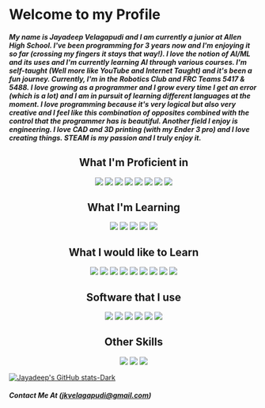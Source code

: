 <h1> Welcome to my Profile </h1>

<h5> My name is Jayadeep Velagapudi and I am currently a junior at Allen High School. I've been programming for 3 years now and I'm enjoying it so far (crossing my fingers it stays that way!). I love the notion of AI/ML and its uses and I'm currently learning AI through various courses. I'm self-taught (Well more like YouTube and Internet Taught) and it's been a fun journey. Currently, I'm in the Robotics Club and FRC Teams 5417 & 5488. I love growing as a programmer and I grow every time I get an error (which is a lot) and I am in pursuit of learning different languages at the moment. I love programming because it's very logical but also very creative and I feel like this combination of opposites combined with the control that the programmer has is beautiful. Another field I enjoy is engineering. I love CAD and 3D printing (with my Ender 3 pro) and I love creating things. STEAM is my passion and I truly enjoy it. </h5>

<h2 align="center"> What I'm Proficient in </h2>

<p align="center">
  <img src="https://img.shields.io/badge/Python-3776AB?style=for-the-badge&logo=python&logoColor=yellow" style=margin=6px />
  <img src="https://img.shields.io/badge/JavaScript-F7DF1E?style=for-the-badge&logo=javascript&logoColor=black" style=margin=6px />
  <img src="https://img.shields.io/badge/HTML5-E34F26?style=for-the-badge&logo=html5&logoColor=white" style=margin=6px />
  <img src="https://img.shields.io/badge/CSS3-1572B6?style=for-the-badge&logo=css3&logoColor=white" style=margin=6px />
  <img src="https://img.shields.io/badge/React_Native-20232A?style=for-the-badge&logo=react&logoColor=61DAFB" style=margin=6px />
  <img src="https://img.shields.io/badge/Node.js-43853D?style=for-the-badge&logo=node.js&logoColor=white" style=margin=6px />
  <img src="https://img.shields.io/badge/React-20232A?style=for-the-badge&logo=react&logoColor=61DAFB" style=margin=6px />
  <img src="https://img.shields.io/badge/Markdown-000000?style=for-the-badge&logo=markdown&logoColor=white" style=margin=6px />
</p>


<h2 align="center"> What I'm Learning </h2>

<p align="center">
  <img src="https://img.shields.io/badge/Rust-000000?style=for-the-badge&logo=rust&logoColor=white" style=margin=6px />
  <img src="https://img.shields.io/badge/Java-ED8B00?style=for-the-badge&logo=openjdk&logoColor=white" style=margin=6px />
  <img src="https://img.shields.io/badge/Shell_Script-121011?style=for-the-badge&logo=gnu-bash&logoColor=white" style=margin=6px />
  <img src="https://img.shields.io/badge/TensorFlow-FF6F00?style=for-the-badge&logo=tensorflow&logoColor=white" style=margin=6px />
  <img src="https://img.shields.io/badge/blender-%23F5792A.svg?style=for-the-badge&logo=blender&logoColor=white" style=margin=6px />
</p>

<h2 align="center"> What I would like to Learn </h2>

<p align="center">
  <img src="https://img.shields.io/badge/Ruby-CC342D?style=for-the-badge&logo=ruby&logoColor=white" style=margin=6px />
  <img src="https://img.shields.io/badge/Vue.js-35495E?style=for-the-badge&logo=vue.js&logoColor=4FC08D" style=margin=6px />
  <img src="https://img.shields.io/badge/AngularJS-E23237?style=for-the-badge&logo=angularjs&logoColor=white" style=margin=6px />
  <img src="https://img.shields.io/badge/Bootstrap-563D7C?style=for-the-badge&logo=bootstrap&logoColor=white" style=margin=6px />
  <img src="https://img.shields.io/badge/Angular-DD0031?style=for-the-badge&logo=angular&logoColor=white" style=margin=6px />
  <img src="https://img.shields.io/badge/Vue.js-35495E?style=for-the-badge&logo=vue.js&logoColor=4FC08D" style=margin=6px />
  <img src="https://img.shields.io/badge/C%2B%2B-00599C?style=for-the-badge&logo=c%2B%2B&logoColor=white" style=margin=6px />
  <img src="https://img.shields.io/badge/C%23-239120?style=for-the-badge&logo=c-sharp&logoColor=white" style=margin=6px />
  <img src="https://img.shields.io/badge/PHP-777BB4?style=for-the-badge&logo=php&logoColor=white" style=margin=6px />
</p>

<h2 align="center"> Software that I use </h2>
  
<p align="center">
  <img src="https://img.shields.io/badge/Visual_Studio_Code-0078D4?style=for-the-badge&logo=visual%20studio%20code&logoColor=white" style=margin=6px />
  <img src="https://img.shields.io/badge/Colab-F9AB00?style=for-the-badge&logo=googlecolab&color=525252" style=margin=6px />
  <img src="https://img.shields.io/badge/Android_Studio-3DDC84?style=for-the-badge&logo=android-studio&logoColor=white" />
  <img src="https://img.shields.io/badge/Gitpod-000000?style=for-the-badge&logo=gitpod&logoColor=#FFAE33" />
  <img src="https://img.shields.io/badge/windows%20terminal-4D4D4D?style=for-the-badge&logo=windows%20terminal&logoColor=white" />
  <img src="https://img.shields.io/badge/powershell-5391FE?style=for-the-badge&logo=powershell&logoColor=white" />
</p>

<h2 align="center"> Other Skills </h2>
  
<p align="center">
  <img src="https://img.shields.io/badge/Figma-F24E1E?style=for-the-badge&logo=figma&logoColor=white" style=margin=6px />
  <img src="https://img.shields.io/badge/Canva-%2300C4CC.svg?&style=for-the-badge&logo=Canva&logoColor=white" style=margin=6px />
  <img src="https://img.shields.io/badge/Git-F05032?style=for-the-badge&logo=git&logoColor=white" />
</p>

[![Jayadeep's GitHub stats-Dark](https://github-readme-stats-git-masterrstaa-rickstaa.vercel.app/api?username=jkvelagapudi&count_private=true&theme=dark#gh-dark-mode-only)](https://github.com/DragonflyRobotics#gh-dark-mode-only)

##### Contact Me At (jkvelagapudi@gmail.com)

<!--
**Jkvelagapudi/Jkvelagapudi** is a ✨ _special_ ✨ repository because its `README.md` (this file) appears on your GitHub profile.

Here are some ideas to get you started:

- 🔭 I’m currently working on ...
- 🌱 I’m currently learning ...
- 👯 I’m looking to collaborate on ...
- 🤔 I’m looking for help with ...
- 💬 Ask me about ...
- 📫 How to reach me: ...
- 😄 Pronouns: ...
- ⚡ Fun fact: ...
-->
